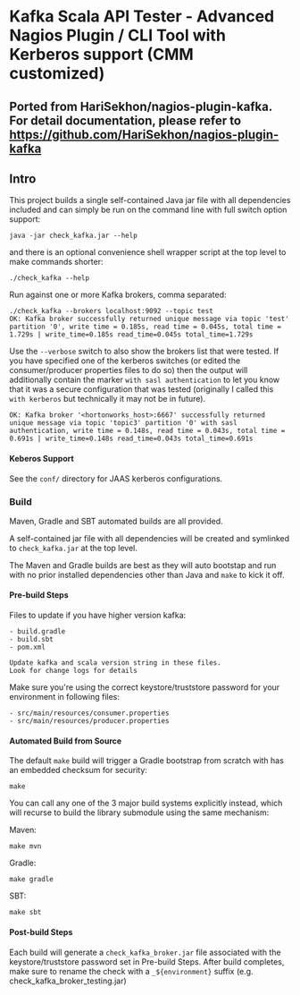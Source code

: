 Kafka Scala API Tester - Advanced Nagios Plugin / CLI Tool with Kerberos support (CMM customized)
==============================
Ported from HariSekhon/nagios-plugin-kafka. For detail documentation, please refer to https://github.com/HariSekhon/nagios-plugin-kafka
---
## Intro

This project builds a single self-contained Java jar file with all dependencies included and can simply be run on the command line with full switch option support:
```
java -jar check_kafka.jar --help
```

and there is an optional convenience shell wrapper script at the top level to make commands shorter:
```
./check_kafka --help
```

Run against one or more Kafka brokers, comma separated:
```
./check_kafka --brokers localhost:9092 --topic test
OK: Kafka broker successfully returned unique message via topic 'test' partition '0', write time = 0.185s, read time = 0.045s, total time = 1.729s | write_time=0.185s read_time=0.045s total_time=1.729s
```

Use the ```--verbose``` switch to also show the brokers list that were tested. If you have specified one of the kerberos switches (or edited the consumer/producer properties files to do so) then the output will additionally contain the marker ```with sasl authentication``` to let you know that it was a secure configuration that was tested (originally I called this ```with kerberos``` but technically it may not be in future).
```
OK: Kafka broker '<hortonworks_host>:6667' successfully returned unique message via topic 'topic3' partition '0' with sasl authentication, write time = 0.148s, read time = 0.043s, total time = 0.691s | write_time=0.148s read_time=0.043s total_time=0.691s
```

#### Keberos Support

See the ```conf/``` directory for JAAS kerberos configurations.

### Build

Maven, Gradle and SBT automated builds are all provided.

A self-contained jar file with all dependencies will be created and symlinked to ```check_kafka.jar``` at the top level.

The Maven and Gradle builds are best as they will auto bootstap and run with no prior installed dependencies other than Java and ```make``` to kick it off.

#### Pre-build Steps

Files to update if you have higher version kafka:
```
- build.gradle
- build.sbt
- pom.xml

Update kafka and scala version string in these files.
Look for change logs for details
```

Make sure you're using the correct keystore/truststore password for your environment in following files:
```
- src/main/resources/consumer.properties
- src/main/resources/producer.properties
```

#### Automated Build from Source
The default ```make``` build will trigger a Gradle bootstrap from scratch with has an embedded checksum for security:

```
make
```

You can call any one of the 3 major build systems explicitly instead, which will recurse to build the library submodule using the same mechanism:

Maven:

```
make mvn
```

Gradle:

```
make gradle
```

SBT:

```
make sbt
```

#### Post-build Steps
Each build will generate a `check_kafka_broker.jar` file associated with the keystore/truststore password set in Pre-build Steps.
After build completes, make sure to rename the check with a `_${environment}` suffix (e.g. check_kafka_broker_testing.jar)
